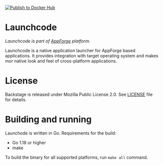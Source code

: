 [![Publish to Docker Hub](https://github.com/bitshifted/launchcode/actions/workflows/publish-docker-image.yml/badge.svg?branch=master)](https://github.com/bitshifted/launchcode/actions/workflows/publish-docker-image.yml)

# Launchcode

*Launchcode is part of [AppForge](https://github.com/bitshifted/appforge) platform.*

Launchcode is a native application launcher for AppForge based applications. It provides integration with target 
operating system and makes mor native look and feel of cross-platform applications.

# License

Backstage is released under Mozilla Public License 2.0. See [LICENSE](./LICENSE) file for details.

# Building and running

Launchode is written in Go. Requirements for the build:

* Go 1.18 or higher
* make

To build the binary for all supported platforms, run `make all`
 command.
